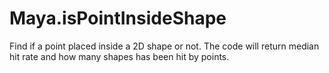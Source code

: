 # Maya.isPointInsideShape
Find if a point placed inside a 2D shape or not. The code will return median hit rate and how many shapes has been hit by points.
